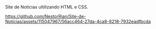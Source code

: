 Site de Notícias ultilizando HTML e CSS.

https://github.com/NestorRian/Site-de-Noticias/assets/115047967/56acc464-27da-4ca8-8218-7932eadfbcda

